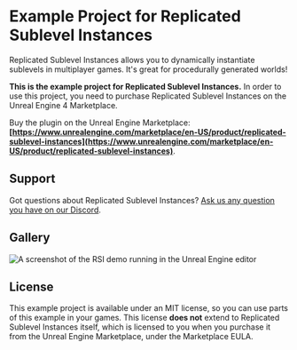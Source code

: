 # Example Project for Replicated Sublevel Instances

Replicated Sublevel Instances allows you to dynamically instantiate sublevels in multiplayer games. It's great for procedurally generated worlds!

**This is the example project for Replicated Sublevel Instances.** In order to use this project, you need to purchase Replicated Sublevel Instances on the Unreal Engine 4 Marketplace.

Buy the plugin on the Unreal Engine Marketplace: **[https://www.unrealengine.com/marketplace/en-US/product/replicated-sublevel-instances](https://www.unrealengine.com/marketplace/en-US/product/replicated-sublevel-instances)**.

## Support

Got questions about Replicated Sublevel Instances? [Ask us any question you have on our Discord](https://redpoint.games/support/).

## Gallery

![A screenshot of the RSI demo running in the Unreal Engine editor](./Gallery_1.png)

## License

This example project is available under an MIT license, so you can use parts of this example in your games. This license **does not** extend to Replicated Sublevel Instances itself, which is licensed to you when you purchase it from the Unreal Engine Marketplace, under the Marketplace EULA.

